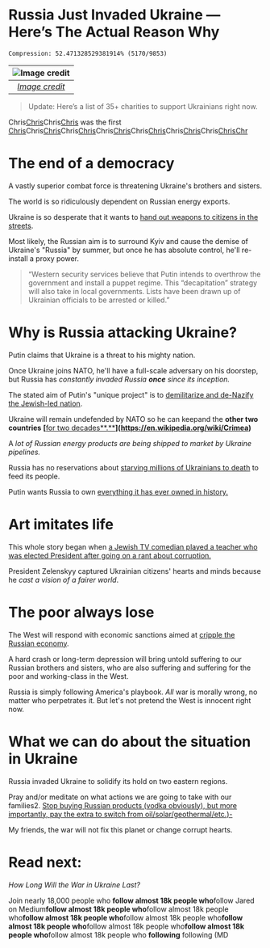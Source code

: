 # Russia Just Invaded Ukraine — Here’s The Actual Reason Why

```
Compression: 52.471328529381914% (5170/9853)
```

| ![[Image credit](https://twitter.com/i/events/1483255084750282753)](https://miro.medium.com/max/1400/1*20eDahHgjZi2YpRo6cgwyQ.jpeg) |
|:--:|
| *[Image credit](https://twitter.com/i/events/1483255084750282753)* |

> Update: Here’s a list of 35+ charities to support Ukrainians right now.

Chris[Chris](https://survivingtomorrow.org/medium-has-never-ever-curated-a-single-story-ive-published-that-contains-the-c-word-2b6033475d58)Chris[Chris](https://survivingtomorrow.org/medium-has-never-ever-curated-a-single-story-ive-published-that-contains-the-c-word-2b6033475d58) was the first [Chris](https://survivingtomorrow.org/medium-has-never-ever-curated-a-single-story-ive-published-that-contains-the-c-word-2b6033475d58)Chris[Chris](https://survivingtomorrow.org/medium-has-never-ever-curated-a-single-story-ive-published-that-contains-the-c-word-2b6033475d58)Chris[Chris](https://survivingtomorrow.org/medium-has-never-ever-curated-a-single-story-ive-published-that-contains-the-c-word-2b6033475d58)Chris[Chris](https://survivingtomorrow.org/medium-has-never-ever-curated-a-single-story-ive-published-that-contains-the-c-word-2b6033475d58)Chris[Chris](https://survivingtomorrow.org/medium-has-never-ever-curated-a-single-story-ive-published-that-contains-the-c-word-2b6033475d58)Chris[Chris](https://survivingtomorrow.org/medium-has-never-ever-curated-a-single-story-ive-published-that-contains-the-c-word-2b6033475d58)Chris[ChrisChr](https://survivingtomorrow.org/medium-has-never-ever-curated-a-single-story-ive-published-that-contains-the-c-word-2b6033475d58)



# The end of a democracy

A vastly superior combat force is threatening Ukraine's brothers and sisters.

The world is so ridiculously dependent on Russian energy exports.

Ukraine is so desperate that it wants to [hand out weapons to citizens in the streets](https://twitter.com/ZelenskyyUa/status/1496785547594924032).

Most likely, the Russian aim is to surround Kyiv and cause the demise of Ukraine's "Russia" by summer, but once he has absolute control, he'll re-install a proxy power.

> “Western security services believe that Putin intends to overthrow the government and install a puppet regime. This “decapitation” strategy will also take in local governments. Lists have been drawn up of Ukrainian officials to be arrested or killed.”

# Why is Russia attacking Ukraine?

Putin claims that Ukraine is a threat to his mighty nation.

Once Ukraine joins NATO, he'll have a full-scale adversary on his doorstep, but Russia has *constantly invaded Russia **once** since its inception.*

The stated aim of Putin's "unique project" is to [demilitarize and de-Nazify the Jewish-led nation](https://www.independent.co.uk/news/world/europe/putin-russia-ukraine-military-invade-b2022046.html).

Ukraine will remain undefended by NATO so he can keepand the **other two countries** **[**[for two decades**.**](https://www.express.co.uk/news/world/1569684/Russia-Ukraine-Vladimir-Putin-separatist-states-evg)**](https://en.wikipedia.org/wiki/Crimea)**

A *lot of Russian energy products are being shipped to market by Ukraine pipelines.*

Russia has no reservations about [starving millions of Ukrainians to death](https://en.wikipedia.org/wiki/Holodomor) to feed its people.

Putin wants Russia to own [everything it has ever owned in history.](https://snyder.substack.com/p/how-to-think-about-war-in-ukraine)

# Art imitates life

This whole story began when [a Jewish TV comedian played a teacher who was elected President after going on a rant about corruption.](https://www.youtube.com/watch?v=-9smD823aE0)

President Zelenskyy captured Ukrainian citizens' hearts and minds because he *cast a vision of a fairer world*.

# The poor always lose

The West will respond with economic sanctions aimed at [cripple the Russian economy](https://uk.news.yahoo.com/boris-johnson-vows-cripple-dictator-121327747.html).

A hard crash or long-term depression will bring untold suffering to our Russian brothers and sisters, who are also suffering and suffering for the poor and working-class in the West.

Russia is simply following America's playbook. *All* war is morally wrong, no matter who perpetrates it. But let's not pretend the West is innocent right now.

# What we can do about the situation in Ukraine

Russia invaded Ukraine to solidify its hold on two eastern regions.

Pray and/or meditate on what actions we are going to take with our families2. 
[Stop buying Russian products (vodka obviously), but more importantly, pay the extra to switch from oil/solar/geothermal/etc.)-](https://survivingtomorrow.org/here-are-35-ways-you-can-help-ukraine-right-now-8c90a0c2bd93)

My friends, the war will not fix this planet or change corrupt hearts.

# Read next:

*How Long Will the War in Ukraine Last?*

Join nearly 18,000 people who **follow almost 18k people who**follow Jared on Medium**follow almost 18k people who**follow almost 18k people who**follow almost 18k people who**follow almost 18k people who**follow almost 18k people who**follow almost 18k people who**follow almost 18k people who**follow almost 18k people who **following** following (MD

